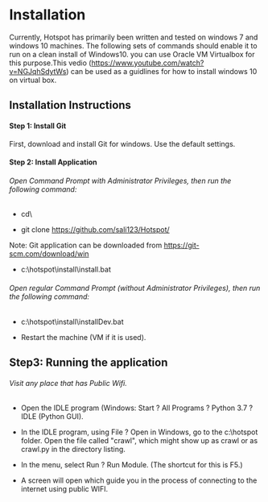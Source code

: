 # Installation
Currently, Hotspot has primarily been written and tested on windows 7 and windows 10 machines. The following sets of commands should enable it to run on a clean install of Windows10. you can use Oracle VM Virtualbox for this purpose.This vedio (https://www.youtube.com/watch?v=NGJqhSdytWs) can be used as a guidlines for how to install windows 10 on virtual box.




## Installation Instructions


#### Step 1: Install Git

First, download and install Git for windows. Use the default settings.



#### Step 2: Install Application

######  Open Command Prompt with Administrator Privileges, then run the following command: 

- cd\


- git clone https://github.com/sali123/Hotspot/


Note: Git application can be downloaded from https://git-scm.com/download/win

- c:\hotspot\install\install.bat 


###### Open  regular Command Prompt (without Administrator Privileges), then run the following command:  

- c:\hotspot\install\installDev.bat 

- Restart the machine (VM if it is used).


## Step3: Running the application

######  Visit any place that has Public Wifi.


- Open the IDLE program (Windows: Start ? All Programs ? Python 3.7 ? IDLE (Python GUI).

- In the IDLE program, using File ? Open in Windows, go to the c:\hotspot folder. Open the file called "crawl", which might show up as crawl or as crawl.py in the directory listing.


- In the menu, select Run ? Run Module. (The shortcut for this is F5.)


- A screen will open which guide you in the process of connecting to the internet using public WIFI. 